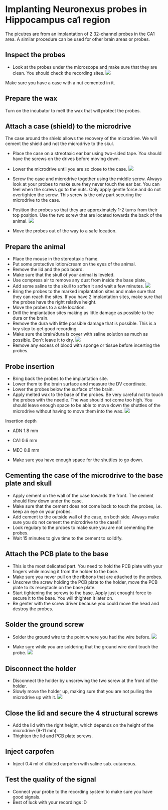 # Implanting Neuronexus probes in Hippocampus ca1 region

The picutres are from an implantation of 2 32-channel probes in the CA1 area. A similar procedure can be used for other brain areas or probes.

## Inspect the probes
* Look at the probes under the microscope and make sure that they are clean. You should check the recording sites.
![](figures/recordingsites.jpg)

Make sure you have a case with a nut cemented in it.

## Prepare the wax

Turn on the incubator to melt the wax that will protect the probes.

## Attach a case (shield) to the microdrive 

The case around the shield allows the recovery of the microdrive. We will cement the shield and not the microdrive to the skul. 

* Place the case on a streotaxic ear bar using two-sided tape. You should have the screws on the drives before moving down. 
* Lower the microdrive until you are so close to the case. 
![](figures/case.jpg)

* Screw the case and microdrive together using the middle screw. Always look at your probes to make sure they never touch the ear bar. You can feel when the screws go to the nuts. Only apply gentle force and do not overtighten the screw. This screw is the only part securing the microdrive to the case.
* Position the probes so that they are approximately 1-2 turns from their top position. Use the two screw that are located towards the back of the animal.
![](figures/reattach.jpg)
* Move the probes out of the way to a safe location.

## Prepare the animal
* Place the mouse in the stereotaxic frame. 
* Put some protective lotion/cream on the eyes of the animal. 
* Remove the lid and the pcb board. 
* Make sure that the skull of your animal is leveled. 
* Use compress air to remove any dust from inside the base plate. 
* Add some saline to the skull to soften it and wait a few minutes.
![](figures/skullbefore.jpg)
* Bring the probes to the marked implantation sites and make sure that they can reach the sites. If you have 2 implantation sites, make sure that the probes have the right relative height.
* Move the probes to a safe location.
* Drill the implantation sites making as little damage as possible to the dura or the brain.
* Remove the dura with little possible damage that is possible. This is a key step to get good recording.
* Make sure the brain/dura is cover with saline solution as much as possible. Don't leave it to dry.
![](figures/brainafter.jpg)
* Remove any excess of blood with sponge or tissue before incerting the probes. 

## Probe insertion
* Bring back the probes to the implantation site.
* Lower them to the brain surface and measure the DV coordinate.
* Lower the probes below the surface of the brain. 
* Apply melted wax to the base of the probes. Be very careful not to touch the probes with the needle. The wax should not come too high. You should leave enough space to be able to move down the shuttles of the microdrive without having to move them into the wax. 
![](figures/addwax.jpg)

Insertion depth
* ADN 1.8 mm
* CA1 0.6 mm
* MEC 0.8 mm


* Make sure you have enough space for the shuttles to go down.

## Cementing the case of the microdrive to the base plate and skull

* Apply cement on the wall of the case towards the front. The cement should flow down under the case. 
* Make sure that the cement does not come back to touch the probes, i.e. keep an eye on your probes.
* Add cement to the outside wall of the case, on both side. Always make sure you do not cement the microdrive to the case!!!
* Look regulary to the probes to make sure you are not cementing the probes. 
* Wait 15 minutes to give time to the cement to solidify.

## Attach the PCB plate to the base

* This is the most delicated part. You need to hold the PCB plate with your fingers while moving it from the holder to the base.
* Make sure you never pull on the ribbons that are attached to the probes.
* Unscrew the screw holding the PCB plate to the holder, move the PCB plate to its receptacle on the base plate.
* Start tightening the screws to the base. Apply just enought force to secure it to the base. You will thighten it later on.
* Be genter with the screw driver because you could move the head and destroy the probes.

## Solder the ground screw
* Solder the ground wire to the point where you had the wire before. 
![](figures/groundwire.jpg)

* Make sure while you are soldering that the ground wire dont touch the probe. 
![](figures/soldered2.jpg)


## Disconnect the holder
* Disconnect the holder by unscrewing the two screw at the front of the holder. 
* Slowly move the holder up, making sure that you are not pulling the microdrive up with it. 
![](figures/beforeaddingcap.jpg)

## Close the lid and secure the 4 structural screws
* Add the lid with the right height, which depends on the height of the microdrive (9-11 mm).
* Thighten the lid and PCB plate screws.

## Inject carpofen
* Inject 0.4 ml of diluted carpofen with saline sub. cutaneous.

## Test the quality of the signal
* Connect your probe to the recording system to make sure you have good signals.
* Best of luck with your recordings :D 














